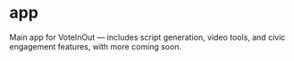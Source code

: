 # app
Main app for VoteInOut — includes script generation, video tools, and civic engagement features, with more coming soon.
